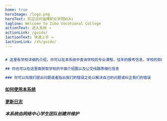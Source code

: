 ```yaml
---
home: true
heroImage: /logo.png
heroText: 欢迎访问淄博职业学院Wiki
tagline: Welcome to Zibo Vocational College
actionText: 进入系统 →
actionLink: /guide/
1actionText: 快速上手 →
1actionLink: /zh/guide/
---
```

```md

# 这里有学校详细的介绍，你可以在本系统中查询学校的专业课程，往年的报考信息，学校的软硬件配置等等

## 你也可以在这里面获取学校的平面介绍图以及公交线路等细化信息

### 你可以向我们提出问题或者指出我们的错误之处以解决自己的问题或纠正我们的错误

```
#### [如何使用本系统](/use)
#### [更新日志](/update/)
##### 本系统由网络中心学生团队创建并维护